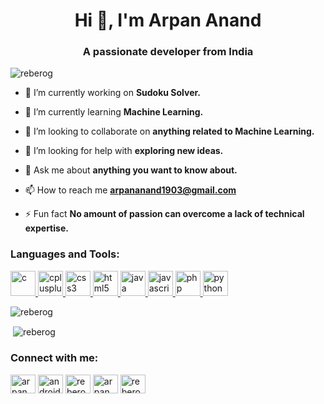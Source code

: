 <h1 align="center">Hi 👋, I'm Arpan Anand</h1>
<h3 align="center">A passionate developer from India</h3>

<p align="left"> <img src="https://komarev.com/ghpvc/?username=reberog&label=Profile%20views&color=0e75b6&style=flat" alt="reberog" /> </p>

- 🔭 I’m currently working on **Sudoku Solver.**

- 🌱 I’m currently learning **Machine Learning.**

- 👯 I’m looking to collaborate on **anything related to Machine Learning.**

- 🤝 I’m looking for help with **exploring new ideas.**

- 💬 Ask me about **anything you want to know about.**

- 📫 How to reach me **arpananand1903@gmail.com**

- ⚡ Fun fact **No amount of passion can overcome a lack of technical expertise.**



<h3 align="left">Languages and Tools:</h3>
<p align="left"> <a href="https://www.cprogramming.com/" target="_blank"> <img src="https://devicons.github.io/devicon/devicon.git/icons/c/c-original.svg" alt="c" width="40" height="40"/> </a> <a href="https://www.w3schools.com/cpp/" target="_blank"> <img src="https://devicons.github.io/devicon/devicon.git/icons/cplusplus/cplusplus-original.svg" alt="cplusplus" width="40" height="40"/> </a> <a href="https://www.w3schools.com/css/" target="_blank"> <img src="https://devicons.github.io/devicon/devicon.git/icons/css3/css3-original-wordmark.svg" alt="css3" width="40" height="40"/> </a> <a href="https://www.w3.org/html/" target="_blank"> <img src="https://devicons.github.io/devicon/devicon.git/icons/html5/html5-original-wordmark.svg" alt="html5" width="40" height="40"/> </a> <a href="https://www.java.com" target="_blank"> <img src="https://devicons.github.io/devicon/devicon.git/icons/java/java-original-wordmark.svg" alt="java" width="40" height="40"/> </a> <a href="https://developer.mozilla.org/en-US/docs/Web/JavaScript" target="_blank"> <img src="https://devicons.github.io/devicon/devicon.git/icons/javascript/javascript-original.svg" alt="javascript" width="40" height="40"/> </a> <a href="https://www.php.net" target="_blank"> <img src="https://devicons.github.io/devicon/devicon.git/icons/php/php-original.svg" alt="php" width="40" height="40"/> </a> <a href="https://www.python.org" target="_blank"> <img src="https://devicons.github.io/devicon/devicon.git/icons/python/python-original.svg" alt="python" width="40" height="40"/> </a> </p>

<p><img align="left" src="https://github-readme-stats.vercel.app/api/top-langs?username=reberog&show_icons=true&locale=en&layout=compact" alt="reberog" /></p>
<br>

<p>&nbsp;<img align="center" src="https://github-readme-stats.vercel.app/api?username=Reberog&&show_icons=true&title_color=ffffff&icon_color=bb2acf&text_color=daf7dc&bg_color=151515" alt="reberog" /></p>

<h3 align="left">Connect with me:</h3>
<p align="left">
<a href="https://linkedin.com/in/arpan ananad" target="blank"><img align="center" src="https://cdn.jsdelivr.net/npm/simple-icons@3.0.1/icons/linkedin.svg" alt="arpan ananad" height="30" width="40" /></a>
<a href="https://www.youtube.com/c/androidhire" target="blank"><img align="center" src="https://cdn.jsdelivr.net/npm/simple-icons@3.0.1/icons/youtube.svg" alt="androidhire" height="30" width="40" /></a>
<a href="https://www.codechef.com/users/reberog19" target="blank"><img align="center" src="https://cdn.jsdelivr.net/npm/simple-icons@3.1.0/icons/codechef.svg" alt="reberog19" height="30" width="40" /></a>
<a href="https://www.hackerrank.com/arpan anand" target="blank"><img align="center" src="https://cdn.jsdelivr.net/npm/simple-icons@3.0.1/icons/hackerrank.svg" alt="arpan anand" height="30" width="40" /></a>
<a href="https://codeforces.com/profile/reberog19" target="blank"><img align="center" src="https://cdn.jsdelivr.net/npm/simple-icons@3.0.1/icons/codeforces.svg" alt="reberog19" height="30" width="40" /></a>
</p>

